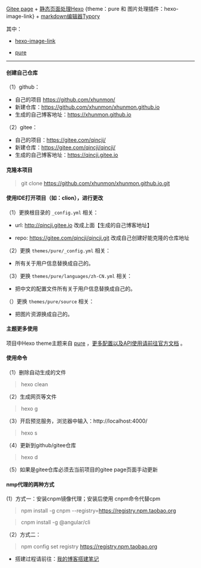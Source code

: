 [Gitee page](https://gitee.com/) + [静态页面处理Hexo](https://hexo.io/) {theme：pure 和 图片处理插件：hexo-image-link} + [markdown编辑器Typory](https://typora.io/)

其中：
- [hexo-image-link](https://cloud.tencent.com/developer/article/1600295)

- [pure](https://github.com/cofess/hexo-theme-pure)

---------------------------------

#### 创建自己仓库

（1）github：
- 自己的项目 https://github.com/xhunmon/
- 新建仓库：https://github.com/xhunmon/xhunmon.github.io
- 生成的自己博客地址：https://xhunmon.github.io

（2）gitee：
- 自己的项目：https://gitee.com/qincji/
- 新建仓库：https://gitee.com/qincji/qincji/
- 生成的自己博客地址：https://qincji.gitee.io

#### 克隆本项目

> git clone https://github.com/xhunmon/xhunmon.github.io.git


#### 使用IDE打开项目（如：clion），进行更改

（1）更换根目录的 `_config.yml` 相关：

-  url: http://qincji.gitee.io 改成上面【生成的自己博客地址】

- repo: https://gitee.com/qincji/qincji.git 改成自己创建好能克隆的仓库地址

（2）更换 `themes/pure/_config.yml` 相关：

- 所有关于用户信息替换成自己的。

（3）更换 `themes/pure/languages/zh-CN.yml` 相关：

- 把中文的配置文件所有关于用户信息替换成自己的。

（）更换 `themes/pure/source` 相关：

- 把图片资源换成自己的。

#### 主题更多使用 

项目中Hexo theme主题来自 [pure](https://github.com/cofess/hexo-theme-pure) ，[更多配置以及API使用请前往官方文档](https://github.com/cofess/hexo-theme-pure/blob/master/README.cn.md) 。


#### 使用命令

（1）删除自动生成的文件

> hexo clean

（2）生成网页等文件

> hexo g

（3）开启预览服务，浏览器中输入：http://localhost:4000/

> hexo s

（4）更新到github/gitee仓库

> hexo d

（5）如果是gitee仓库必须去当前项目的gitee page页面手动更新


#### nmp代理的两种方式

(1）方式一：安装cnpm镜像代理；安装后使用 cnpm命令代替cpm

> npm install -g cnpm --registry=https://registry.npm.taobao.org


> cnpm install -g @angular/cli

（2）方式二：

> npm config set registry https://registry.npm.taobao.org


- 搭建过程请前往：[我的博客搭建笔记](https://qincji.gitee.io/2020/12/04/other/001blog/notes/)
